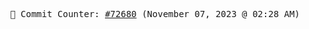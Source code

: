 <p align="center">
    <samp>
        📮 Commit Counter: <a href="https://github.com/Javascript-void0/Javascript-void0/commits/main">#72680</a> (November 07, 2023 @ 02:28 AM)
    </samp>
</p>